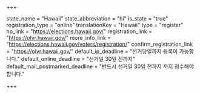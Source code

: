 +++

state_name = "Hawaii"
state_abbreviation = "hi"
is_state = "true"
registration_type = "online"
translationKey = "Hawaii"
type = "register"
hp_link = "https://elections.hawaii.gov/"
registration_link = "https://olvr.hawaii.gov/"
more_info_link = "https://elections.hawaii.gov/voters/registration/"
confirm_registration_link = "https://olvr.hawaii.gov/"
default_ip_deadline = "선거당일까지 등록이 가능합니다."
default_online_deadline = "선거일 30일 전까지"
default_mail_postmarked_deadline = "반드시 선거일 30일 전까지 까지 접수해야 합니다."

+++